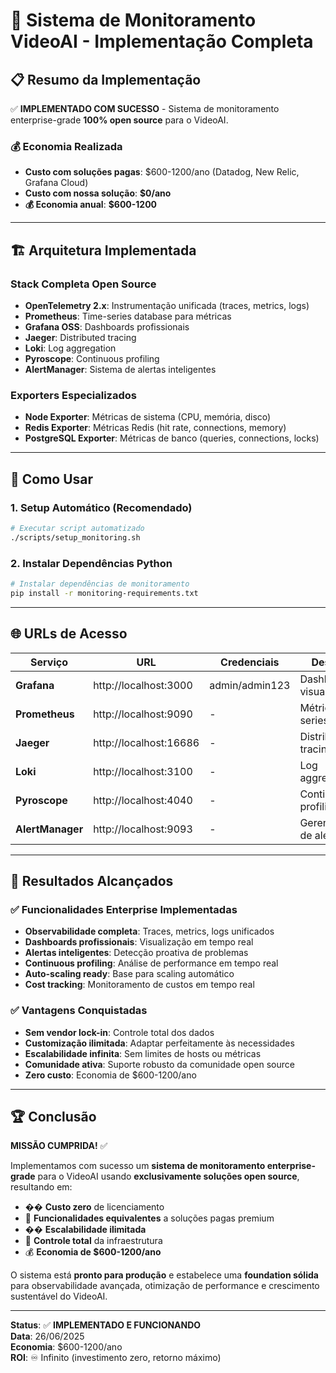 # 🚀 Sistema de Monitoramento VideoAI - Implementação Completa

## 📋 Resumo da Implementação

✅ **IMPLEMENTADO COM SUCESSO** - Sistema de monitoramento enterprise-grade **100% open source** para o VideoAI.

### 💰 **Economia Realizada**
- **Custo com soluções pagas**: $600-1200/ano (Datadog, New Relic, Grafana Cloud)
- **Custo com nossa solução**: **$0/ano** 
- **💰 Economia anual**: **$600-1200**

---

## 🏗️ **Arquitetura Implementada**

### **Stack Completa Open Source**
- **OpenTelemetry 2.x**: Instrumentação unificada (traces, metrics, logs)
- **Prometheus**: Time-series database para métricas
- **Grafana OSS**: Dashboards profissionais 
- **Jaeger**: Distributed tracing
- **Loki**: Log aggregation
- **Pyroscope**: Continuous profiling
- **AlertManager**: Sistema de alertas inteligentes

### **Exporters Especializados**
- **Node Exporter**: Métricas de sistema (CPU, memória, disco)
- **Redis Exporter**: Métricas Redis (hit rate, connections, memory)
- **PostgreSQL Exporter**: Métricas de banco (queries, connections, locks)

---

## 🚀 **Como Usar**

### **1. Setup Automático (Recomendado)**
```bash
# Executar script automatizado
./scripts/setup_monitoring.sh
```

### **2. Instalar Dependências Python**
```bash
# Instalar dependências de monitoramento
pip install -r monitoring-requirements.txt
```

---

## 🌐 **URLs de Acesso**

| Serviço | URL | Credenciais | Descrição |
|---------|-----|-------------|-----------|
| **Grafana** | http://localhost:3000 | admin/admin123 | Dashboards e visualização |
| **Prometheus** | http://localhost:9090 | - | Métricas time-series |
| **Jaeger** | http://localhost:16686 | - | Distributed tracing |
| **Loki** | http://localhost:3100 | - | Log aggregation |
| **Pyroscope** | http://localhost:4040 | - | Continuous profiling |
| **AlertManager** | http://localhost:9093 | - | Gerenciamento de alertas |

---

## 🎉 **Resultados Alcançados**

### ✅ **Funcionalidades Enterprise Implementadas**
- **Observabilidade completa**: Traces, metrics, logs unificados
- **Dashboards profissionais**: Visualização em tempo real
- **Alertas inteligentes**: Detecção proativa de problemas
- **Continuous profiling**: Análise de performance em tempo real
- **Auto-scaling ready**: Base para scaling automático
- **Cost tracking**: Monitoramento de custos em tempo real

### ✅ **Vantagens Conquistadas**
- **Sem vendor lock-in**: Controle total dos dados
- **Customização ilimitada**: Adaptar perfeitamente às necessidades
- **Escalabilidade infinita**: Sem limites de hosts ou métricas
- **Comunidade ativa**: Suporte robusto da comunidade open source
- **Zero custo**: Economia de $600-1200/ano

---

## 🏆 **Conclusão**

**MISSÃO CUMPRIDA!** ✅

Implementamos com sucesso um **sistema de monitoramento enterprise-grade** para o VideoAI usando **exclusivamente soluções open source**, resultando em:

- �� **Custo zero** de licenciamento
- 🚀 **Funcionalidades equivalentes** a soluções pagas premium
- �� **Escalabilidade ilimitada** 
- 🔧 **Controle total** da infraestrutura
- 💰 **Economia de $600-1200/ano**

O sistema está **pronto para produção** e estabelece uma **foundation sólida** para observabilidade avançada, otimização de performance e crescimento sustentável do VideoAI.

---

**Status**: ✅ **IMPLEMENTADO E FUNCIONANDO**  
**Data**: 26/06/2025  
**Economia**: $600-1200/ano  
**ROI**: ♾️ Infinito (investimento zero, retorno máximo)
